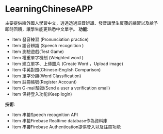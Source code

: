 # LearningChineseAPP

主要提供給外國⼈學習中⽂，透過透過語⾳辨識、發⾳讓學⽣反覆的練習以及給予即時回饋，讓學⽣能更熟悉中⽂單字。
**功能**: 
* Item 發音練習 (Pronunciation practice)  
* Item 語音辨識 (Speech recognition )   
* Item 測驗遊戲(Test Game)  
* Item 權重單字機制 (Weighted word )  
* Item 建立單字、上傳圖片 (Create Word ，Upload image)  
* Item 中英對照(Chinese-English Comparison)  
* Item 單字分類(Word Classification)  
* Item 註冊帳號(Register Account)  
* Item G-mail驗證(Send a user a verification email)  
* Item 保持登入功能(Keep login)    

**技術**:  
* Item 串接Speech recognition API  
* Item 串接Firebase Realtime database作為資料庫  
* Item 串接Firebase Authentication提供登⼊以及註冊功能  
